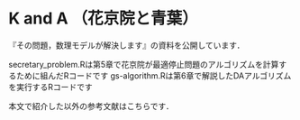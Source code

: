# K and A （花京院と青葉）
『その問題，数理モデルが解決します』の資料を公開しています．


secretary_problem.Rは第5章で花京院が最適停止問題のアルゴリズムを計算するために組んだRコードです
gs-algorithm.Rは第6章で解説したDAアルゴリズムを実行するRコードです


本文で紹介した以外の参考文献はこちらです．



